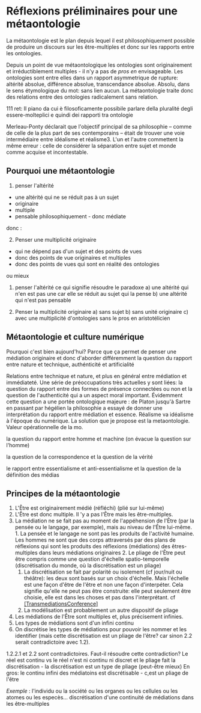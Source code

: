 # Réflexions préliminaires pour une métaontologie

La métaontologie est le plan depuis lequel il est philosophiquement possible 
de produire un discours sur les être-multiples et donc sur les rapports entre les ontologies.

Depuis un point de vue métaontologique les ontologies sont originairement et irréductiblement multiples - il n'y a pas de _pros en_ envisageable. Les ontologies sont entre elles dans un rapport asymmetrique de rupture: altérité absolue, différence absolue, transcendance absolue. Absolu, dans le sens étymologique du mot: sans lien aucun. La métaontologie traite donc des relations entre des ontologies radicalement sans relation.

111 ret: Il piano da cui è filosoficamente possibile parlare della pluralité degli essere-molteplici e quindi dei rapporti tra ontologie


Merleau-Ponty déclarait que l'objectif principal de sa philosophie – comme de celle de la plus part de ses contemporains – était de trouver une voie intermédiaire entre idéalisme et réalisme3. L'un et l'autre commettent la même erreur : celle de considérer la séparation entre sujet et monde comme acquise et incontestable.



## Pourquoi une métaontologie

1. penser l'altérité
  - une altérité qui ne se réduit pas à un sujet
  - originaire
  - multiple
  - pensable philosophiquement - donc médiate

donc :

2. Penser une multiplicité originaire
 - qui ne dépend pas d'un sujet et des points de vues
 - donc des points de vue originaires et multiples
 - donc des points de vues qui sont en réalité des ontologies

ou mieux

1. penser l'altérité ce qui signifie résoudre le paradoxe
a) une altérité qui n'en est pas une car elle se réduit au sujet qui la pense
b) une altérité qui n'est pas pensable

2. Penser la multiplicité originaire
a) sans sujet
b) sans unité originaire
c) avec une multiplicité d'ontologies sans le pros en aristotélicien

## Métaontologie et culture numérique
Pourquoi c'est bien aujourd'hui? Parce que ça permet de penser une médiation originaire et donc d'aborder différemment la question du rapport entre nature et technique, authénticité et artificialité

Relations entre technique et nature, et plus en général entre médiation et immédiateté. Une série de préoccupations très actuelles y sont liées: la question du rapport entre des formes de présence connectées ou non et la question de l'authenticité qui a un aspect moral important. Évidemment cette question a une portée ontologique majeure : de Platon jusqu'à Sartre en passant par hégélien la philosophie a essayé de donner une interprétation du rapport entre médiation et essence.
Réalisme va idéalisme à l'époque du numérique.
La solution que je propose est la metaontologie. Valeur opérationnelle de la mo.

la question du rapport entre homme et machine (on évacue la question sur l'homme)

la question de la correspondence et la question de la vérité

le rapport entre essentialisme et anti-essentialisme et la question de la définition des médias

## Principes de la métaontologie


1. L'Être est originairement médié (réfléchi) (plié sur lui-même)
  1. L'Être est donc multiple. Il 'y a pas l'Être mais les être-multiples.
  2. La médiation ne se fait pas au moment de l'appéhension de l'Être (par la pensée ou le langage, par exemple), mais au niveau de l'Être lui-même.
    1. La pensée et le langage ne sont pas les produits de l'activité humaine. Les hommes ne sont que des corps attraversés par des plans de réflexions qui sont les produits des réflexions (médiations) des êtres-multiples dans leurs médiations originaires
    2. Le pliage de l'Être peut être compris comme une question d'échelle spatio-temporelle (discrétisation du monde, où la discrétisation est un pliage)
        1. La discrétisation se fait par polarité ou isolement (cf jour/nuit ou théâtre): les deux sont basés sur un choix d'échelle. Mais l'échelle est une façon d'être de l'être et non une façon d'interpéter. Cela signifie qu'elle ne peut pas être construite: elle peut seulement être choisie, elle est dans les choses et pas dans l'interprétant. cf [[TransmediationsConference]](TransmediationsConference)
        2. La modélisation est probablement un autre dispositif de pliage
2. Les médiations de l'Être sont multiples et, plus précisement infinies.
  1. Les types de médiations sont d'un infini continu
  2. On discrétise les types de médiations pour pouvoir les nommer et les identifier (mais cette discrétisation est un pliage de l'être? car sinon 2.2 serait contradictoire avec 1.2).


1.2.2.1 et 2.2 sont contradictoires. Faut-il résoudre cette contradiction? Le réel est continu vs le réel n'est ni continu ni discret et le pliage fait la discrétisation - la discrétisation est un type de pliage (peut-être mieux) En gros: le continu infini des médiatoins est discrétisable - c,est un pliage de l'être

*Exemple* : l'individu ou la société ou les organes ou les cellules ou les atomes ou les especès... discrétisation d'une continuité de médiations dans les être-multiples

<!-- ## Ontologie relationnelle et métaontologie: regarder le nombre de dimension syntopiques: le nombre de liens -->
